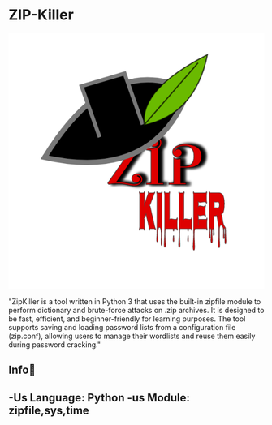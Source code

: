 # ZIP-Killer

![zip](./zip%20killer.png)

"ZipKiller is a tool written in Python 3 that uses the built-in zipfile module to perform dictionary and brute-force attacks on .zip archives. It is designed to be fast, efficient, and beginner-friendly for learning purposes. The tool supports saving and loading password lists from a configuration file (zip.conf), allowing users to manage their wordlists and reuse them easily during password cracking."
## Info📄
-Us Language: Python
-us Module: zipfile,sys,time
-

